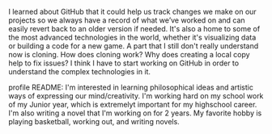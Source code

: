 I learned about GitHub that it could help us track changes we make on our projects so we always have a record of what we’ve worked on and can easily revert back to an older version if needed. It's also a home to some of the most advanced technologies in the world, whether it's visualizing data or building a code for a new game. A part that I still don't really understand now is cloning. How does cloning work? Why does creating a local copy help to fix issues? I think I have to start working on GitHub in order to understand the complex technologies in it.

profile README:
I'm interested in learning philosophical ideas and artistic ways of expressing our mind/creativity. I'm working hard on my school work of my Junior year, which is extremelyt important for my highschool career. I'm also writing a novel that I'm working on for 2 years. My favorite hobby is playing basketball, working out, and writing novels.